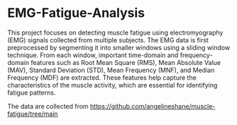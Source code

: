 # EMG-Fatigue-Analysis

This project focuses on detecting muscle fatigue using electromyography (EMG) signals collected from multiple subjects. The EMG data is first preprocessed by segmenting it into smaller windows using a sliding window technique. From each window, important time-domain and frequency-domain features such as Root Mean Square (RMS), Mean Absolute Value (MAV), Standard Deviation (STD), Mean Frequency (MNF), and Median Frequency (MDF) are extracted. These features help capture the characteristics of the muscle activity, which are essential for identifying fatigue patterns.

The data are collected from https://github.com/angelineshane/muscle-fatigue/tree/main
